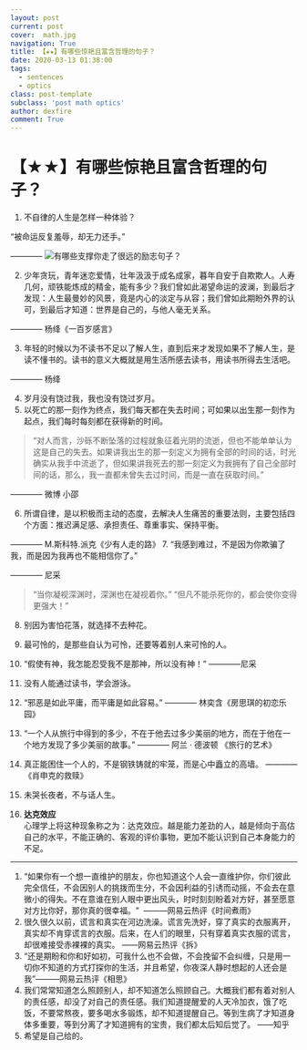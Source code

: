 ```yaml
---
layout: post
current: post
cover:  math.jpg
navigation: True
title: 【★★】有哪些惊艳且富含哲理的句子？
date: 2020-03-13 01:38:00
tags:
  - sentences
  - optics
class: post-template
subclass: 'post math optics'
author: dexfire
comment: True
---
```


# 【★★】有哪些惊艳且富含哲理的句子？

1. 不自律的人生是怎样一种体验？

“被命运反复羞辱，却无力还手。”

———— ![有哪些支撑你走了很远的励志句子？](https://www.zhihu.com/question/347077309/answer/1098218737)

2. 少年贪玩，青年迷恋爱情，壮年汲汲于成名成家，暮年自安于自欺欺人。人寿几何，顽铁能炼成的精金，能有多少？我们曾如此渴望命运的波澜，到最后才发现：人生最曼妙的风景，竟是内心的淡定与从容；我们曾如此期盼外界的认可，到最后才知道：世界是自己的，与他人毫无关系。

———— 杨绛《一百岁感言》

3. 年轻的时候以为不读书不足以了解人生，直到后来才发现如果不了解人生，是读不懂书的。读书的意义大概就是用生活所感去读书，用读书所得去生活吧。

———— 杨绛

4. 岁月没有饶过我，我也没有饶过岁月。
5. 以死亡的那一刻作为终点，我们每天都在失去时间；可如果以出生那一刻作为起点，我们每时每刻都在获得新的时间。

> “对人而言，沙砾不断坠落的过程就象征着光阴的流逝，但也不能单单认为这是自己的失去。如果讲我出生的那一刻定义为拥有全部的时间的话，时光确实从我手中流逝了，但如果讲我死去的那一刻定义为我拥有了自己全部时间的话，那么，我一直都未曾失去过时间，而是一直在获取时间。”

———— 微博 小邵

6. 所谓自律，是以积极而主动的态度，去解决人生痛苦的重要法则，主要包括四个方面：推迟满足感、承担责任、尊重事实、保持平衡。

———— M.斯科特.派克《少有人走的路》
7. “我感到难过，不是因为你欺骗了我，而是因为我再也不能相信你了。”

———— 尼采

> “当你凝视深渊时，深渊也在凝视着你。”
“但凡不能杀死你的，都会使你变得更强大！”

8.  别因为害怕花落，就选择不去种花。

9.  最可怜的，是那些自认为可怜，还要等着别人来可怜的人。

10. “假使有神，我怎能忍受我不是那神，所以没有神！” ————尼采
11. 没有人能通过读书，学会游泳。
12. “邪恶是如此平庸，而平庸是如此容易。”  ———— 林奕含《房思琪的初恋乐园》
13. “一个人从旅行中得到的多少，不在于他去过多少美丽的地方，而在于他在一个地方发现了多少美丽的故事。”
———— 阿兰 · 德波顿 《旅行的艺术》

14. 真正能困住一个人的，不是钢铁铸就的牢笼，而是心中矗立的高墙。
———— 《肖申克的救赎》
15. 未哭长夜者，不与话人生。
16. **达克效应**  
心理学上将这种现象称之为：达克效应。越是能力差劲的人，越是倾向于高估自己的水平，不能正确的、客观的评价事物，更加不能认识到自己本身能力的不足。

---

1. “如果你有一个想一直维护的朋友，你也知道这个人会一直维护你，你们彼此完全信任，不会因别人的挑拨而生分，不会因利益的引诱而动摇，不会去在意微小的得失。不在意谁在别人眼中更出风头，时时刻刻盼着对方好，甚至愿意对方比你好，那你真的很幸福。 ​” ​​
———网易云热评《时间煮雨》
2.  很久很久以前，谎言和真实在河边洗澡。谎言先洗好，穿了真实的衣服离开，真实却不肯穿谎言的衣服。后来，在人们的眼里，只有穿着真实衣服的谎言，却很难接受赤裸裸的真实。
——网易云热评《拆》 ​​
3. “还是期盼和你和好如初，可我什么也不会做，不会挽留不会纠缠，只是用一切你不知道的方式打探你的生活，并且希望，你夜深人静时想起的人还会是我” ​​​
———网易云热评《相思》
4. 我们常常知道怎么照顾别人，却不知道怎么照顾自己。大概我们都有着对别人的责任感，却没了对自己的责任感。我们知道提醒爱的人天冷加衣，饿了吃饭，不要常熬夜，要多喝水多锻炼，却不知道提醒自己。等到生病了才知道身体多重要，等到分离了才知道拥有的宝贵，我们都太后知后觉了。
——知乎
5. 希望是自己给的。